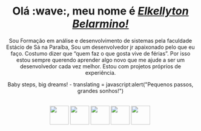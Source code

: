 <div align="center">
<div align="center">  
    <h1>Olá :wave:, meu nome é <a href="https://www.linkedin.com/in/elkellyton-belarmino/"><i>Elkellyton Belarmino!</i></a></h1>
</div>

<div align="center">    
     Sou Formação em análise e desenvolvimento de sistemas pela faculdade Estácio de Sá na Paraíba, Sou um desenvolvedor jr apaixonado pelo que eu faço. Costumo dizer que “quem faz o que gosta vive de férias”. Por isso estou sempre querendo aprender algo novo que me ajude a ser um desenvolvedor cada vez melhor. Estou com projetos próprios de experiência.
    
Baby steps, big dreams! - translating = javascript:alert("Pequenos passos, grandes sonhos!")
</div>  
  
<div align="center" style="display: inline-block; margin-right: 3px">
    <br>
     <img height="50" width+"50" src="https://cdn.jsdelivr.net/gh/devicons/devicon/icons/html5/html5-original-wordmark.svg" />
     <img height="50" width+"50" src="https://cdn.jsdelivr.net/gh/devicons/devicon/icons/css3/css3-plain-wordmark.svg" />
     <img height="50" width+"50" src="https://cdn.jsdelivr.net/gh/devicons/devicon/icons/javascript/javascript-original.svg" />
     <img height="50" width+"50" src="https://upload.wikimedia.org/wikipedia/commons/thumb/c/c3/Python-logo-notext.svg/1200px-Python-logo-notext.svg.png"/>
     <img height="50" width+"50" src="https://cdn.jsdelivr.net/gh/devicons/devicon/icons/postgresql/postgresql-original-wordmark.svg" />
</div>

  

